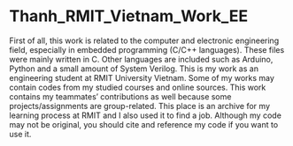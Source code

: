 # Thanh_RMIT_Vietnam_Work_EE
First of all, this work is related to the computer and electronic engineering field, especially in embedded programming (C/C++ languages).
These files were mainly written in C. Other languages are included such as Arduino, Python and a small amount of System Verilog.
This is my work as an engineering student at RMIT University Vietnam. Some of my works may contain codes from my studied courses and online sources.
This work contains my teammates’ contributions as well because some projects/assignments are group-related.
This place is an archive for my learning process at RMIT and I also used it to find a job. 
Although my code may not be original, you should cite and reference my code if you want to use it.


